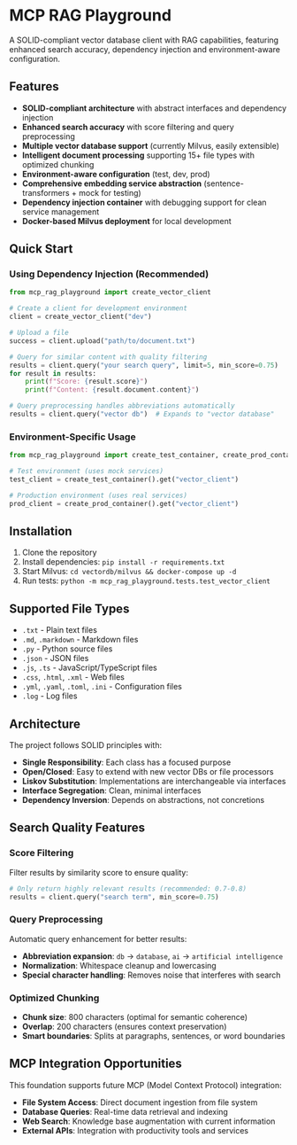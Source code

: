 # MCP RAG Playground

A SOLID-compliant vector database client with RAG capabilities, featuring enhanced search accuracy, dependency injection and environment-aware configuration.

## Features

- **SOLID-compliant architecture** with abstract interfaces and dependency injection
- **Enhanced search accuracy** with score filtering and query preprocessing
- **Multiple vector database support** (currently Milvus, easily extensible)
- **Intelligent document processing** supporting 15+ file types with optimized chunking
- **Environment-aware configuration** (test, dev, prod)
- **Comprehensive embedding service abstraction** (sentence-transformers + mock for testing)
- **Dependency injection container** with debugging support for clean service management
- **Docker-based Milvus deployment** for local development

## Quick Start

### Using Dependency Injection (Recommended)

```python
from mcp_rag_playground import create_vector_client

# Create a client for development environment
client = create_vector_client("dev")

# Upload a file
success = client.upload("path/to/document.txt")

# Query for similar content with quality filtering
results = client.query("your search query", limit=5, min_score=0.75)
for result in results:
    print(f"Score: {result.score}")
    print(f"Content: {result.document.content}")

# Query preprocessing handles abbreviations automatically
results = client.query("vector db")  # Expands to "vector database"
```

### Environment-Specific Usage

```python
from mcp_rag_playground import create_test_container, create_prod_container

# Test environment (uses mock services)
test_client = create_test_container().get("vector_client")

# Production environment (uses real services)
prod_client = create_prod_container().get("vector_client")
```

## Installation

1. Clone the repository
2. Install dependencies: `pip install -r requirements.txt`
3. Start Milvus: `cd vectordb/milvus && docker-compose up -d`
4. Run tests: `python -m mcp_rag_playground.tests.test_vector_client`

## Supported File Types

- `.txt` - Plain text files
- `.md`, `.markdown` - Markdown files  
- `.py` - Python source files
- `.json` - JSON files
- `.js`, `.ts` - JavaScript/TypeScript files
- `.css`, `.html`, `.xml` - Web files
- `.yml`, `.yaml`, `.toml`, `.ini` - Configuration files
- `.log` - Log files

## Architecture

The project follows SOLID principles with:

- **Single Responsibility**: Each class has a focused purpose
- **Open/Closed**: Easy to extend with new vector DBs or file processors
- **Liskov Substitution**: Implementations are interchangeable via interfaces
- **Interface Segregation**: Clean, minimal interfaces
- **Dependency Inversion**: Depends on abstractions, not concretions

## Search Quality Features

### Score Filtering
Filter results by similarity score to ensure quality:
```python
# Only return highly relevant results (recommended: 0.7-0.8)
results = client.query("search term", min_score=0.75)
```

### Query Preprocessing
Automatic query enhancement for better results:
- **Abbreviation expansion**: `db` → `database`, `ai` → `artificial intelligence`
- **Normalization**: Whitespace cleanup and lowercasing
- **Special character handling**: Removes noise that interferes with search

### Optimized Chunking
- **Chunk size**: 800 characters (optimal for semantic coherence)
- **Overlap**: 200 characters (ensures context preservation)
- **Smart boundaries**: Splits at paragraphs, sentences, or word boundaries

## MCP Integration Opportunities

This foundation supports future MCP (Model Context Protocol) integration:

- **File System Access**: Direct document ingestion from file system
- **Database Queries**: Real-time data retrieval and indexing
- **Web Search**: Knowledge base augmentation with current information
- **External APIs**: Integration with productivity tools and services